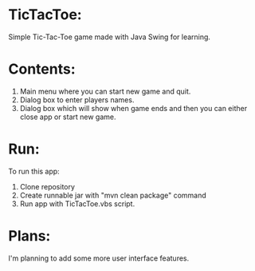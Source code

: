 # TicTacToe:
Simple Tic-Tac-Toe game made with Java Swing for learning.

# Contents:
1. Main menu where you can start new game and quit.
2. Dialog box to enter players names.
3. Dialog box which will show when game ends and then you can either close app or start new game.

# Run:
To run this app:
1. Clone repository
2. Create runnable jar with "mvn clean package" command
3. Run app with TicTacToe.vbs script.

# Plans:
I'm planning to add some more user interface features.

